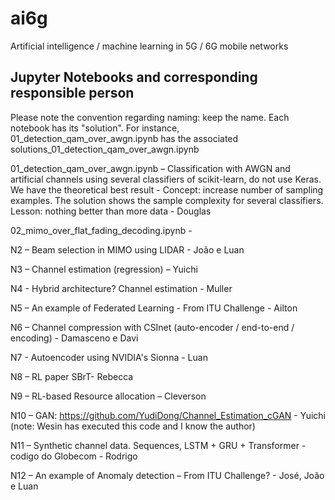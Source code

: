 # ai6g
Artificial intelligence / machine learning in 5G / 6G mobile networks

## Jupyter Notebooks and corresponding responsible person

Please note the convention regarding naming: keep the name. Each notebook has its "solution". For instance, 01_detection_qam_over_awgn.ipynb has the associated solutions_01_detection_qam_over_awgn.ipynb

01_detection_qam_over_awgn.ipynb – Classification with AWGN and artificial channels using several classifiers of scikit-learn, do not use Keras. We have the theoretical best result - Concept: increase number of sampling examples. The solution shows the sample complexity for several classifiers. Lesson: nothing better than more data - Douglas

02_mimo_over_flat_fading_decoding.ipynb - 

N2 – Beam selection in MIMO using LIDAR - João e Luan

N3 – Channel estimation (regression) – Yuichi

N4 - Hybrid architecture? Channel estimation - Muller

N5 – An example of Federated Learning - From ITU Challenge - Ailton

N6 – Channel compression with CSInet (auto-encoder / end-to-end / encoding) - Damasceno e Davi

N7 - Autoencoder using NVIDIA's Sionna - Luan 

N8 – RL paper SBrT- Rebecca

N9 – RL-based Resource allocation – Cleverson

N10 – GAN: https://github.com/YudiDong/Channel_Estimation_cGAN - Yuichi (note: Wesin has executed this code and I know the author)

N11 – Synthetic channel data. Sequences, LSTM + GRU + Transformer - codigo do Globecom - Rodrigo

N12 – An example of Anomaly detection – From ITU Challenge? - José, João e Luan

